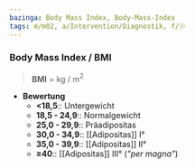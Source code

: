 ```yaml
---
bazinga: Body Mass Index, Body-Mass-Index
tags: m/m02, a/Intervention/Diagnostik, f/🩺
---
```

### Body Mass Index / BMI
> **BMI** = kg / m$^{2}$
- **Bewertung**
	- **<18,5**:: Untergewicht
	- **18,5 - 24,9**:: Normalgewicht
	- **25,0 - 29,9**:: Präadipositas
	- **30,0 - 34,9**:: [[Adipositas]] I°
	- **35,0 - 39,9**:: [[Adipositas]] II°
	- **≥40**:: [[Adipositas]] III° (*"per magna"*)
